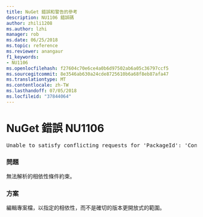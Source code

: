 ```yaml
---
title: NuGet 錯誤和警告的參考
description: NU1106 錯誤碼
author: zhili1208
ms.author: lzhi
manager: rob
ms.date: 06/25/2018
ms.topic: reference
ms.reviewer: anangaur
f1_keywords:
- NU1106
ms.openlocfilehash: f27604c70e6ce4a0b6d97502ab6a05c36797ccf5
ms.sourcegitcommit: 8e3546ab630a24cde8725610b6a68f8eb87afa47
ms.translationtype: MT
ms.contentlocale: zh-TW
ms.lasthandoff: 07/05/2018
ms.locfileid: "37844064"
---
```

# <a name="nuget-error-nu1106"></a>NuGet 錯誤 NU1106

<pre>Unable to satisfy conflicting requests for 'PackageId': 'Conflict path' Framework: 'Target graph'</pre>

### <a name="issue"></a>問題
無法解析的相依性條件約束。

### <a name="solution"></a>方案
編輯專案檔，以指定的相依性，而不是確切的版本更開放式的範圍。